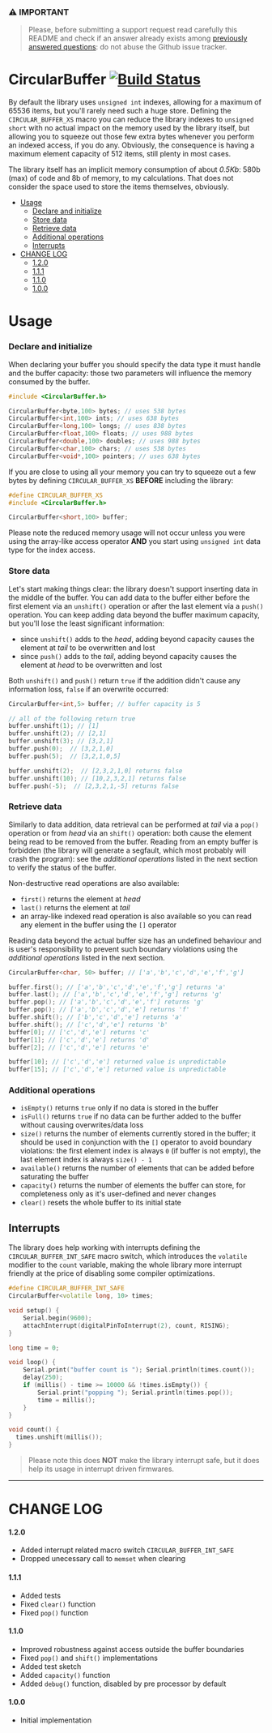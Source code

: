 ### &#x26A0; **IMPORTANT**
 
> Please, before submitting a support request read carefully this README and check if an answer already exists among [previously answered questions](https://github.com/rlogiacco/CircularBuffer/issues?q=label:question): do not abuse the Github issue tracker.

CircularBuffer [![Build Status][travis-status]][travis]
=============
[travis]: https://travis-ci.org/rlogiacco/CircularBuffer
[travis-status]: https://travis-ci.org/rlogiacco/CircularBuffer.svg?branch=master

By default the library uses `unsigned int` indexes, allowing for a maximum of 65536 items, but you'll rarely need such a huge store. Defining the `CIRCULAR_BUFFER_XS` macro you can reduce the library indexes to `unsigned short` with no actual impact on the memory used by the library itself, but allowing you to squeeze out those few extra bytes whenever you perform an indexed access, if you do any. Obviously, the consequence is having a maximum element capacity of 512 items, still plenty in most cases.

The library itself has an implicit memory consumption of about *0.5Kb*: 580b (max) of code and 8b of memory, to my calculations. That does not consider the space used to store the items themselves, obviously.

<!-- toc -->
- [Usage](#usage)
    + [Declare and initialize](#declare-and-initialize)
    + [Store data](#store-data)
    + [Retrieve data](#retrieve-data)
    + [Additional operations](#additional-operations)
  + [Interrupts](#interrupts) 
- [CHANGE LOG](#change-log)
    + [1.2.0](#120)
    + [1.1.1](#111)
    + [1.1.0](#110)
    + [1.0.0](#100)
<!-- tocstop -->

Usage
============

### Declare and initialize

When declaring your buffer you should specify the data type it must handle and the buffer capacity: those two parameters will influence the memory consumed by the buffer.

``` cpp
#include <CircularBuffer.h>

CircularBuffer<byte,100> bytes; // uses 538 bytes 
CircularBuffer<int,100> ints; // uses 638 bytes
CircularBuffer<long,100> longs; // uses 838 bytes
CircularBuffer<float,100> floats; // uses 988 bytes
CircularBuffer<double,100> doubles; // uses 988 bytes
CircularBuffer<char,100> chars; // uses 538 bytes 
CircularBuffer<void*,100> pointers; // uses 638 bytes
```

If you are close to using all your memory you can try to squeeze out a few bytes by defining `CIRCULAR_BUFFER_XS` **BEFORE** including the library:

``` cpp
#define CIRCULAR_BUFFER_XS
#include <CircularBuffer.h>

CircularBuffer<short,100> buffer;
```

Please note the reduced memory usage will not occur unless you were using the array-like access operator **AND** you start using `unsigned int` data type for the index access. 


### Store data

Let's start making things clear: the library doesn't support inserting data in the middle of the buffer.
You can add data to the buffer either before the first element via an `unshift()` operation or after the last element via a `push()` operation.
You can keep adding data beyond the buffer maximum capacity, but you'll lose the least significant information:

* since `unshift()` adds to the _head_, adding beyond capacity causes the element at _tail_ to be overwritten and lost
* since `push()` adds to the _tail_, adding beyond capacity causes the element at _head_ to be overwritten and lost

Both `unshift()` and `push()` return `true` if the addition didn't cause any information loss, `false` if an overwrite occurred:

``` cpp
CircularBuffer<int,5> buffer; // buffer capacity is 5

// all of the following return true
buffer.unshift(1); // [1] 
buffer.unshift(2); // [2,1]
buffer.unshift(3); // [3,2,1]
buffer.push(0);  // [3,2,1,0]
buffer.push(5);  // [3,2,1,0,5]

buffer.unshift(2);  // [2,3,2,1,0] returns false
buffer.unshift(10); // [10,2,3,2,1] returns false
buffer.push(-5);  // [2,3,2,1,-5] returns false
```

### Retrieve data

Similarly to data addition, data retrieval can be performed at _tail_ via a `pop()` operation or from _head_ via an `shift()` operation: both cause the element being read to be removed from the buffer.
Reading from an empty buffer is forbidden (the library will generate a segfault, which most probably will crash the program): see the _additional operations_ listed in the next section to verify the status of the buffer.

Non-destructive read operations are also available:

* `first()` returns the element at _head_
* `last()` returns the element at _tail_
* an array-like indexed read operation is also available so you can read any element in the buffer using the `[]` operator

Reading data beyond the actual buffer size has an undefined behaviour and is user's responsibility to prevent such boundary violations using the _additional operations_ listed in the next section.

``` cpp
CircularBuffer<char, 50> buffer; // ['a','b','c','d','e','f','g']

buffer.first(); // ['a','b','c','d','e','f','g'] returns 'a'
buffer.last(); // ['a','b','c','d','e','f','g'] returns 'g'
buffer.pop(); // ['a','b','c','d','e','f'] returns 'g'
buffer.pop(); // ['a','b','c','d','e'] returns 'f'
buffer.shift(); // ['b','c','d','e'] returns 'a'
buffer.shift(); // ['c','d','e'] returns 'b'
buffer[0]; // ['c','d','e'] returns 'c'
buffer[1]; // ['c','d','e'] returns 'd'
buffer[2]; // ['c','d','e'] returns 'e'

buffer[10]; // ['c','d','e'] returned value is unpredictable
buffer[15]; // ['c','d','e'] returned value is unpredictable
```

### Additional operations

* `isEmpty()` returns `true` only if no data is stored in the buffer
* `isFull()` returns `true` if no data can be further added to the buffer without causing overwrites/data loss
* `size()` returns the number of elements currently stored in the buffer; it should be used in conjunction with the `[]` operator to avoid boundary violations: the first element index is always `0` (if buffer is not empty), the last element index is always `size() - 1`
* `available()` returns the number of elements that can be added before saturating the buffer
* `capacity()` returns the number of elements the buffer can store, for completeness only as it's user-defined and never changes
* `clear()` resets the whole buffer to its initial state

## Interrupts

The library does help working with interrupts defining the `CIRCULAR_BUFFER_INT_SAFE` macro switch, which introduces the `volatile` modifier to the `count` variable, making the whole library more interrupt friendly at the price of disabling some compiler optimizations.

```cpp
#define CIRCULAR_BUFFER_INT_SAFE
CircularBuffer<volatile long, 10> times;

void setup() {
    Serial.begin(9600);
    attachInterrupt(digitalPinToInterrupt(2), count, RISING);
}

long time = 0;

void loop() {
    Serial.print("buffer count is "); Serial.println(times.count());
    delay(250);
    if (millis() - time >= 10000 && !times.isEmpty()) {
        Serial.print("popping "); Serial.println(times.pop());
        time = millis();
    }
}

void count() {
  times.unshift(millis());
}
```

> Please note this does **NOT** make the library interrupt safe, but it does help its usage in interrupt driven firmwares.

------------------------
CHANGE LOG
============


#### 1.2.0
* Added interrupt related macro switch `CIRCULAR_BUFFER_INT_SAFE`
* Dropped unecessary call to `memset` when clearing

#### 1.1.1
* Added tests
* Fixed `clear()` function
* Fixed `pop()` function

#### 1.1.0
* Improved robustness against access outside the buffer boundaries
* Fixed `pop()` and `shift()` implementations
* Added test sketch
* Added `capacity()` function
* Added `debug()` function, disabled by pre processor by default

#### 1.0.0
* Initial implementation
